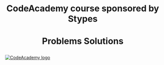 # <p align="center"> CodeAcademy course sponsored by Stypes <p>
# <p align="center"> Problems Solutions <p>

<a href="https://codeacademy.bg/courses/%d0%be%d0%b1%d1%83%d1%87%d0%b5%d0%bd%d0%b8%d0%b5-junior-developer-%d1%81%d1%8a%d1%81-c-python-linux-unix-%d0%b8-basic-bash/" rel="Course">  ![CodeAcademy logo][logo] <a/>

[logo]: https://codeacademy.bg/wp-content/uploads/2019/10/code_academy_logo-roboto-slab.png "Code Academy Logo"
